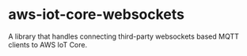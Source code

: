 # aws-iot-core-websockets
A library that handles connecting third-party websockets based MQTT clients to AWS IoT Core.

